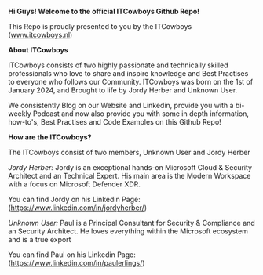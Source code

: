 **Hi Guys! Welcome to the official ITCowboys Github Repo!**

This Repo is proudly presented to you by the ITCowboys (www.itcowboys.nl)

**About ITCowboys**

ITCowboys consists of two highly passionate and technically skilled professionals who love to share and inspire knowledge and Best Practises to everyone who follows our Community. ITCowboys was born on the 1st of January 2024, and Brought to life by Jordy Herber and Unknown User.

We consistently Blog on our Website and Linkedin, provide you with a bi-weekly Podcast and now also provide you with some in depth information, how-to's, Best Practises and Code Examples on this Github Repo!


**How are the ITCowboys?**

The ITCowboys consist of two members, Unknown User and Jordy Herber

_Jordy Herber:_
Jordy is an exceptional hands-on Microsoft Cloud & Security Architect and an Technical Expert. His main area is the Modern Workspace with a focus on Microsoft Defender XDR.

You can find Jordy on his Linkedin Page: (https://www.linkedin.com/in/jordyherber/)


_Unknown User:_
Paul is a Principal Consultant for Security & Compliance and an Security Architect. He loves everything within the Microsoft ecosystem and is a true export

You can find Paul on his Linkedin Page: (https://www.linkedin.com/in/paulerlings/)